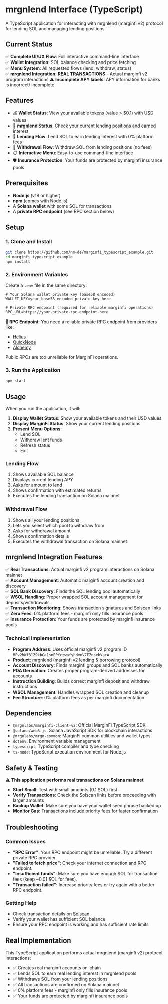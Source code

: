 # mrgnlend Interface (TypeScript)

A TypeScript application for interacting with mrgnlend (marginfi v2) protocol for lending SOL and managing lending positions.

## Current Status

✅ **Complete UI/UX Flow**: Full interactive command-line interface  
✅ **Wallet Integration**: SOL balance checking and price fetching  
✅ **Menu System**: All requested flows (lend, withdraw, status)  
✅ **mrgnlend Integration**: **REAL TRANSACTIONS** - Actual marginfi v2 program interactions
⚠️ **Incomplete APY labels**: APY information for banks is incorrect/ incomplete

## Features

- 💰 **Wallet Status**: View your available tokens (value > $0.1) with USD values
- 🏦 **mrgnlend Status**: Check your current lending positions and earned interest
- 💸 **Lending Flow**: Lend SOL to earn lending interest with 0% platform fees
- 🔄 **Withdrawal Flow**: Withdraw SOL from lending positions (no fees)
- 📋 **Interactive Menu**: Easy-to-use command-line interface
- 🛡️ **Insurance Protection**: Your funds are protected by marginfi insurance pools

## Prerequisites

- **Node.js** (v18 or higher)
- **npm** (comes with Node.js)
- A **Solana wallet** with some SOL for transactions
- A **private RPC endpoint** (see RPC section below)

## Setup

### 1. Clone and Install

```bash
git clone https://github.com/nm-de/marginfi_typescript_example.git
cd marginfi_typescript_example
npm install
```

### 2. Environment Variables

Create a `.env` file in the same directory:

```env
# Your Solana wallet private key (base58 encoded)
WALLET_KEY=your_base58_encoded_private_key_here

# Private RPC endpoint (required for reliable marginfi operations)
RPC_URL=https://your-private-rpc-endpoint-here
```

**📡 RPC Endpoint**: You need a reliable private RPC endpoint from providers like:
- [Helius](https://www.helius.dev/)
- [QuickNode](https://www.quicknode.com/)
- [Alchemy](https://www.alchemy.com/)

Public RPCs are too unreliable for MarginFi operations.

### 3. Run the Application

```bash
npm start
```

## Usage

When you run the application, it will:

1. **Display Wallet Status**: Show your available tokens and their USD values
2. **Display MarginFi Status**: Show your current lending positions  
3. **Present Menu Options**:
   - Lend SOL
   - Withdraw lent funds
   - Refresh status
   - Exit

### Lending Flow

1. Shows available SOL balance
2. Displays current lending APY
3. Asks for amount to lend
4. Shows confirmation with estimated returns
5. Executes the lending transaction on Solana mainnet

### Withdrawal Flow

1. Shows all your lending positions
2. Lets you select which pool to withdraw from
3. Asks for withdrawal amount
4. Shows confirmation details
5. Executes the withdrawal transaction on Solana mainnet

## mrgnlend Integration Features

✅ **Real Transactions**: Actual marginfi v2 program interactions on Solana mainnet  
✅ **Account Management**: Automatic marginfi account creation and discovery  
✅ **SOL Bank Discovery**: Finds the SOL lending pool automatically  
✅ **WSOL Handling**: Proper wrapped SOL account management for deposits/withdrawals  
✅ **Transaction Monitoring**: Shows transaction signatures and Solscan links  
✅ **Zero Fees**: 0% platform fees - marginfi only fills insurance pools  
✅ **Insurance Protection**: Your funds are protected by marginfi insurance pools  

### Technical Implementation

- **Program Address**: Uses official marginfi v2 program ID `MFv2hWf31Z9kbCa1snEPYctwafyhdvnV7FZnsebVacA`
- **Product**: mrgnlend (marginfi v2 lending & borrowing protocol)
- **Account Discovery**: Finds marginfi groups and SOL banks automatically
- **PDA Derivation**: Creates proper program-derived addresses for accounts
- **Instruction Building**: Builds correct marginfi deposit and withdraw instructions
- **WSOL Management**: Handles wrapped SOL creation and cleanup
- **Fee Structure**: 0% platform fees as per marginfi documentation

## Dependencies

- `@mrgnlabs/marginfi-client-v2`: Official MarginFi TypeScript SDK
- `@solana/web3.js`: Solana JavaScript SDK for blockchain interactions
- `@mrgnlabs/mrgn-common`: MarginFi common utilities and wallet types
- `dotenv`: Environment variable management
- `typescript`: TypeScript compiler and type checking
- `ts-node`: TypeScript execution environment for Node.js

## Safety & Testing

⚠️ **This application performs real transactions on Solana mainnet**

- **Start Small**: Test with small amounts (0.1 SOL) first
- **Verify Transactions**: Check the Solscan links before proceeding with larger amounts
- **Backup Wallet**: Make sure you have your wallet seed phrase backed up
- **Monitor Gas**: Transactions include priority fees for faster confirmation

## Troubleshooting

### Common Issues

- **"RPC Error"**: Your RPC endpoint might be unreliable. Try a different private RPC provider.
- **"Failed to fetch price"**: Check your internet connection and RPC endpoint.
- **"Insufficient funds"**: Make sure you have enough SOL for transaction fees (keep ~0.01 SOL for fees).
- **"Transaction failed"**: Increase priority fees or try again with a better RPC endpoint.

### Getting Help

- Check transaction details on [Solscan](https://solscan.io/)
- Verify your wallet has sufficient SOL balance
- Ensure your RPC endpoint is working and has sufficient rate limits

## Real Implementation

This TypeScript application performs actual mrgnlend (marginfi v2) protocol interactions:
- ✅ Creates real marginfi accounts on-chain
- ✅ Lends SOL to earn real lending interest in mrgnlend pools
- ✅ Withdraws SOL from your lending positions
- ✅ All transactions are confirmed on Solana mainnet
- ✅ 0% platform fees - marginfi only fills insurance pools
- ✅ Your funds are protected by marginfi insurance pools